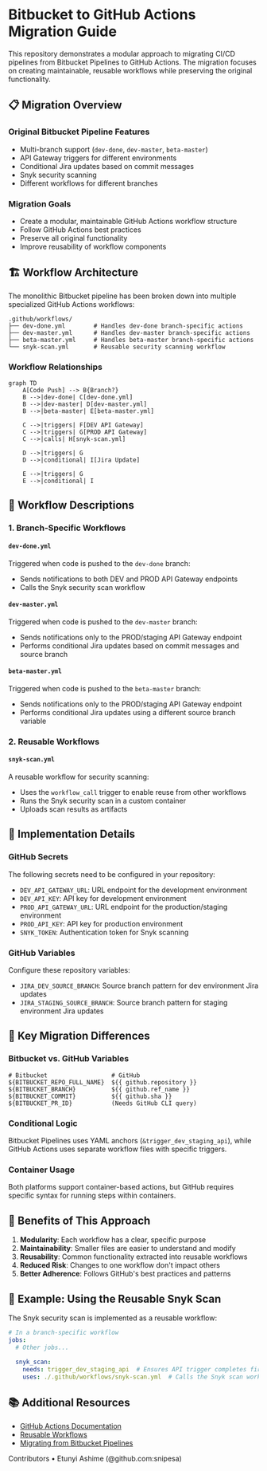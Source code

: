 # Bitbucket to GitHub Actions Migration Guide

This repository demonstrates a modular approach to migrating CI/CD pipelines from Bitbucket Pipelines to GitHub Actions. The migration focuses on creating maintainable, reusable workflows while preserving the original functionality.

## 📋 Migration Overview

### Original Bitbucket Pipeline Features
- Multi-branch support (`dev-done`, `dev-master`, `beta-master`)
- API Gateway triggers for different environments
- Conditional Jira updates based on commit messages
- Snyk security scanning
- Different workflows for different branches

### Migration Goals
- Create a modular, maintainable GitHub Actions workflow structure
- Follow GitHub Actions best practices
- Preserve all original functionality
- Improve reusability of workflow components

## 🏗️ Workflow Architecture

The monolithic Bitbucket pipeline has been broken down into multiple specialized GitHub Actions workflows:

```
.github/workflows/
├── dev-done.yml        # Handles dev-done branch-specific actions
├── dev-master.yml      # Handles dev-master branch-specific actions
├── beta-master.yml     # Handles beta-master branch-specific actions
└── snyk-scan.yml       # Reusable security scanning workflow
```

### Workflow Relationships

```mermaid
graph TD
    A[Code Push] --> B{Branch?}
    B -->|dev-done| C[dev-done.yml]
    B -->|dev-master| D[dev-master.yml]
    B -->|beta-master| E[beta-master.yml]
    
    C -->|triggers| F[DEV API Gateway]
    C -->|triggers| G[PROD API Gateway]
    C -->|calls| H[snyk-scan.yml]
    
    D -->|triggers| G
    D -->|conditional| I[Jira Update]
    
    E -->|triggers| G
    E -->|conditional| I
```

## 📄 Workflow Descriptions

### 1. Branch-Specific Workflows

#### `dev-done.yml`
Triggered when code is pushed to the `dev-done` branch:
- Sends notifications to both DEV and PROD API Gateway endpoints
- Calls the Snyk security scan workflow

#### `dev-master.yml`
Triggered when code is pushed to the `dev-master` branch:
- Sends notifications only to the PROD/staging API Gateway endpoint
- Performs conditional Jira updates based on commit messages and source branch

#### `beta-master.yml`
Triggered when code is pushed to the `beta-master` branch:
- Sends notifications only to the PROD/staging API Gateway endpoint
- Performs conditional Jira updates using a different source branch variable

### 2. Reusable Workflows

#### `snyk-scan.yml`
A reusable workflow for security scanning:
- Uses the `workflow_call` trigger to enable reuse from other workflows
- Runs the Snyk security scan in a custom container
- Uploads scan results as artifacts

## 🔧 Implementation Details

### GitHub Secrets
The following secrets need to be configured in your repository:

- `DEV_API_GATEWAY_URL`: URL endpoint for the development environment
- `DEV_API_KEY`: API key for development environment
- `PROD_API_GATEWAY_URL`: URL endpoint for the production/staging environment
- `PROD_API_KEY`: API key for production environment
- `SNYK_TOKEN`: Authentication token for Snyk scanning

### GitHub Variables
Configure these repository variables:

- `JIRA_DEV_SOURCE_BRANCH`: Source branch pattern for dev environment Jira updates
- `JIRA_STAGING_SOURCE_BRANCH`: Source branch pattern for staging environment Jira updates

## 📝 Key Migration Differences

### Bitbucket vs. GitHub Variables
```
# Bitbucket                  # GitHub
${BITBUCKET_REPO_FULL_NAME}  ${{ github.repository }}
${BITBUCKET_BRANCH}          ${{ github.ref_name }}
${BITBUCKET_COMMIT}          ${{ github.sha }}
${BITBUCKET_PR_ID}           (Needs GitHub CLI query)
```

### Conditional Logic
Bitbucket Pipelines uses YAML anchors (`&trigger_dev_staging_api`), while GitHub Actions uses separate workflow files with specific triggers.

### Container Usage
Both platforms support container-based actions, but GitHub requires specific syntax for running steps within containers.

## 🚀 Benefits of This Approach

1. **Modularity**: Each workflow has a clear, specific purpose
2. **Maintainability**: Smaller files are easier to understand and modify
3. **Reusability**: Common functionality extracted into reusable workflows
4. **Reduced Risk**: Changes to one workflow don't impact others
5. **Better Adherence**: Follows GitHub's best practices and patterns

## 🧩 Example: Using the Reusable Snyk Scan

The Snyk security scan is implemented as a reusable workflow:

```yaml
# In a branch-specific workflow
jobs:
  # Other jobs...
  
  snyk_scan:
    needs: trigger_dev_staging_api  # Ensures API trigger completes first
    uses: ./.github/workflows/snyk-scan.yml  # Calls the Snyk scan workflow
```

## 📚 Additional Resources

- [GitHub Actions Documentation](https://docs.github.com/en/actions)
- [Reusable Workflows](https://docs.github.com/en/actions/using-workflows/reusing-workflows)
- [Migrating from Bitbucket Pipelines](https://docs.github.com/en/actions/migrating-to-github-actions/using-github-actions-importer-to-automate-migrations/migrating-from-bitbucket-pipelines-with-github-actions-importer)


Contributors
	•	Etunyi Ashime (@github.com:snipesa)